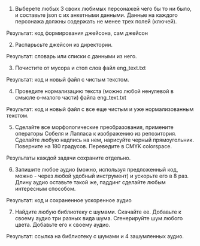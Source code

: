 1) Выберете любых 3 своих любимых персонажей чего бы то ни было, и составьте json с их анкетными данными. Данные на каждого персонажа должны содержать не менее трех полей (ключей).

Результат: код формирования джейсона, сам джейсон

2) Распарьсьте джейсон из директории. 

Результат: словарь или списки с данными из него.

3) Почистите от мусора и стоп слов файл eng_text.txt

Результат: код и новый файл с чистым текстом.

4) Проведите нормализацию текста (можно любой ненулевой в смысле о-малого части) файла eng_text.txt

Результат: код и новый файл с все еще чистым и уже нормализованным текстом.

5) Сделайте все морфологические преобразования, примените операторы Собеля и Лапласа к изображению из репозитория. Сделайте любую надпись на нем, нарисуйте черный прямоугольник. Поверните на 180 градусов. Переведите в CMYK colorspace.

Результаты каждой задачи сохраните отдельно.

6) Запишите любое аудио (можно, используя предложенный код, можно - через любой удобный инструмент) и ускорьте его в 8 раз. Длину аудио оставьте такой же, паддинг сделайте любым интересным способом. 

Результат: код и сохраненное ускоренное аудио

7) Найдите любую библиотеку с шумами. Скачайте ее. Добавьте к своему аудио три разных вида шума. 
Сгенерируйте шум любого цвета. Добавьте его к своему аудио.

Результат: ссылка на библиотеку с шумами и 4 зашумленных аудио. 
